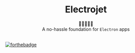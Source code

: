 <h1 align="center">Electrojet</h1>

<div align="center">
  🚀🚀🚀🚀🚀
</div>
<div align="center">
  A no-hassle foundation for <code>Electron</code> apps
</div>

<br />

[![forthebadge](https://forthebadge.com/images/badges/powered-by-electricity.svg)](https://forthebadge.com)
